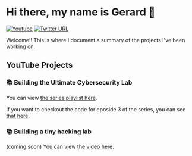 # Hi there, my name is Gerard 👋

[![Youtube](https://img.shields.io/badge/YouTube-FF0000?style=flat-square&logo=youtube&logoColor=white)](https://www.youtube.com/@gerardobrien) [![Twitter URL](https://img.shields.io/twitter/follow/gerardobrien?style=flat-square&logo=twitter)](https://twitter.com/gerardobrien)

Welcome!! This is where I document a summary of the projects I've been working on. 

## YouTube Projects

### 📚 Building the Ultimate Cybersecurity Lab
You can view [the series playlist here](https://www.youtube.com/playlist?list=PL3ljjyal211AbTqlxSo6CGBiVqsXw8wrp).

If you want to checkout the code for eposide 3 of the series, you can see [that here](https://github.com/gerardobrien/ultimate-cybersecurity-lab).


### 📚 Building a tiny hacking lab
(coming soon) You can view [the video here](https://www.youtube.com/@gerardobrien).


<!--
**gerardobrien/gerardobrien** is a ✨ _special_ ✨ repository because its `README.md` (this file) appears on your GitHub profile.

Here are some ideas to get you started:

- 🔭 I’m currently working on ...
- 🌱 I’m currently learning ...
- 👯 I’m looking to collaborate on ...
- 🤔 I’m looking for help with ...
- 💬 Ask me about ...
- 📫 How to reach me: ...
- 😄 Pronouns: ...
- ⚡ Fun fact: ...
-->
